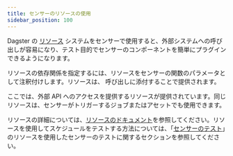 ```yaml
---
title: センサーのリソースの使用
sidebar_position: 100
---
```


Dagster の [リソース](/guides/build/external-resources/) システムをセンサーで使用すると、外部システムへの呼び出しが容易になり、テスト目的でセンサーのコンポーネントを簡単にプラグインできるようになります。

リソースの依存関係を指定するには、リソースをセンサーの関数のパラメータとして注釈付けします。リソースは、<PyObject section="definitions" module="dagster" object="Definitions" /> 呼び出しに添付することで提供されます。

ここでは、外部 API へのアクセスを提供するリソースが提供されています。同じリソースは、センサーがトリガーするジョブまたはアセットでも使用できます。

<CodeExample
  path="docs_snippets/docs_snippets/concepts/resources/pythonic_resources.py"
  startAfter="start_new_resource_on_sensor"
  endBefore="end_new_resource_on_sensor"
  dedent="4"
/>

リソースの詳細については、[リソースのドキュメント](/guides/build/external-resources)を参照してください。リソースを使用してスケジュールをテストする方法については、「[センサーのテスト](/guides/automate/sensors/testing-sensors)」のリソースを使用したセンサーのテストに関するセクションを参照してください。
